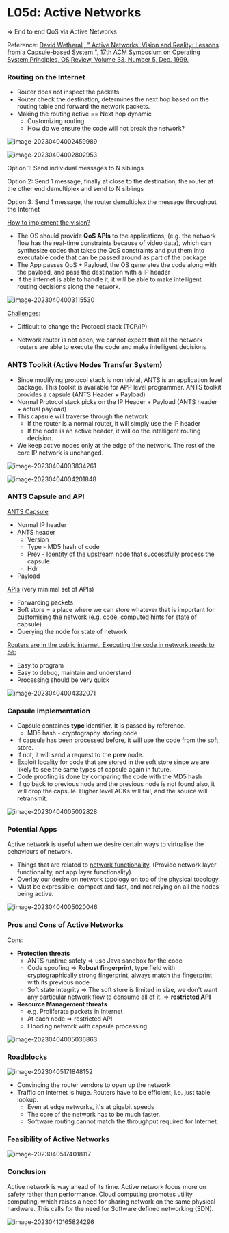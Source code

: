 # L05d: Active Networks

=> End to end QoS via Active Networks 

Reference: [David Wetherall, " Active Networks: Vision and Reality: Lessons from a Capsule-based System ", 17th ACM Symposium on Operating System Principles, OS Review, Volume 33, Number 5, Dec. 1999.](https://gatech.instructure.com/courses/297032/files/36092859/download)



### Routing on the Internet

- Router does not inspect the packets
- Router check the destination, determines the next hop based on the routing table and forward the network packets. 
- Making the routing active == Next hop dynamic
  - Customizing routing
  - How do we ensure the code will not break the network?

![image-20230404002459989](assets/image-20230404002459989.png)

![image-20230404002802953](assets/image-20230404002802953.png)

Option 1: Send individual messages to N siblings

Option 2: Send 1 message, finally at close to the destination, the router at the other end demultiplex and send to N siblings

Option 3: Send 1 message, the router demultiplex the message throughout the Internet



<u>How to implement the vision?</u> 

- The OS should provide **QoS APIs** to the applications, (e.g. the network flow has the real-time constraints because of video data), which can synthesize codes that takes the QoS constraints and put them into executable code that can be passed around as part of the package
- The App passes QoS + Payload, the OS generates the code along with the payload, and pass the destination with a IP header
- If the internet is able to handle it, it will be able to make intelligent routing decisions along the network.

![image-20230404003115530](assets/image-20230404003115530.png)



<u>Challenges:</u> 

- Difficult to change the Protocol stack (TCP/IP)

- Network router is not open, we cannot expect that all the network routers are able to execute the code and make intelligent decisions



### ANTS Toolkit (Active Nodes Transfer System)

- Since modifying protocol stack is non trivial, ANTS is an application level package. This toolkit is available for APP level programmer. ANTS toolkit provides a capsule (ANTS Header + Payload)
- Normal Protocol stack picks on the IP Header + Payload (ANTS header + actual payload)
- This capsule will traverse through the network
  - If the router is a normal router, it will simply use the IP header
  - If the node is an active header, it will do the intelligent routing decision. 
- We keep active nodes only at the edge of the network. The rest of the core IP network is unchanged. 

![image-20230404003834261](assets/image-20230404003834261.png)



![image-20230404004201848](assets/image-20230404004201848.png)



### ANTS Capsule and API

<u>ANTS Capsule</u>

- Normal IP header
- ANTS header
  - Version
  - Type - MD5 hash of code
  - Prev - Identity of the upstream node that successfully process the capsule
  - Hdr
- Payload

<u>APIs</u> (very minimal set of APIs)

- Forwarding packets
- Soft store = a place where we can store whatever that is important for customising the network (e.g. code, computed hints for state of capsule)
- Querying the node for state of network

<u>Routers are in the public internet. Executing the code in network needs to be:</u> 

- Easy to program
- Easy to debug, maintain and understand
- Processing should be very quick

![image-20230404004332071](assets/image-20230404004332071.png)

### Capsule Implementation

- Capsule containes **type** identifier. It is passed by reference. 
  - MD5 hash - cryptography storing code
- If capsule has been processed before, it will use the code from the soft store. 
- If not, it will send a request to the **prev** node. 
- Exploit locality for code that are stored in the soft store since we are likely to see the same types of capsule again in future. 
- Code proofing is done by comparing the code with the MD5 hash
- If go back to previous node and the previous node is not found also, it will drop the capsule. Higher level ACKs will fail, and the source will retransmit. 



![image-20230404005002828](assets/image-20230404005002828.png)



### Potential Apps

Active network is useful when we desire certain ways to virtualise the behaviours of network. 

- Things that are related to <u>network functionality</u>. (Provide network layer functionality, not app layer functionality)
- Overlay our desire on network topology on top of the physical topology.
- Must be expressible, compact and fast, and not relying on all the nodes being active. 

![image-20230404005020046](assets/image-20230404005020046.png)



### Pros and Cons of Active Networks 

Cons: 

- **Protection threats**
  - ANTS runtime safety => use Java sandbox for the code
  - Code spoofing => **Robust fingerprint**, type field with cryptographically strong fingerprint, always match the fingerprint with its previous node
  - Soft state integrity => The soft store is limited in size, we don't want any particular network flow to consume all of it. => **restricted API** 
- **Resource Management threats**
  - e.g. Proliferate packets in internet
  - At each node => restricted API
  - Flooding network with capsule processing

![image-20230404005036863](assets/image-20230404005036863.png)



### Roadblocks

![image-20230405171848152](assets/image-20230405171848152.png)

- Convincing the router vendors to open up the network
- Traffic on internet is huge. Routers have to be efficient, i.e. just table lookup. 
  - Even at edge networks, it's at gigabit speeds
  - The core of the network has to be much faster. 
  - Software routing cannot match the throughput required for Internet. 



### Feasibility of Active Networks

![image-20230405174018117](assets/image-20230405174018117.png)



### Conclusion

Active network is way ahead of its time. Active network focus more on safety rather than performance. Cloud computing promotes utility computing, which raises a need for sharing network on the same physical hardware. This calls for the need for Software defined networking (SDN).

![image-20230410165824296](assets/image-20230410165824296.png)

























